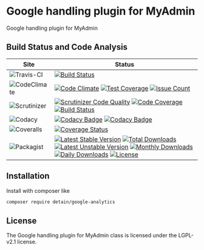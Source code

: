 # Google handling plugin for MyAdmin

Google handling plugin for MyAdmin

## Build Status and Code Analysis

Site          | Status
--------------|---------------------------
![Travis-CI](http://i.is.cc/storage/GYd75qN.png "Travis-CI")     | [![Build Status](https://travis-ci.org/detain/google-analytics.svg?branch=master)](https://travis-ci.org/detain/google-analytics)
![CodeClimate](http://i.is.cc/storage/GYlageh.png "CodeClimate")  | [![Code Climate](https://codeclimate.com/github/detain/google-analytics/badges/gpa.svg)](https://codeclimate.com/github/detain/google-analytics) [![Test Coverage](https://codeclimate.com/github/detain/google-analytics/badges/coverage.svg)](https://codeclimate.com/github/detain/google-analytics/coverage) [![Issue Count](https://codeclimate.com/github/detain/google-analytics/badges/issue_count.svg)](https://codeclimate.com/github/detain/google-analytics)
![Scrutinizer](http://i.is.cc/storage/GYeUnux.png "Scrutinizer")   | [![Scrutinizer Code Quality](https://scrutinizer-ci.com/g/myadmin-plugins/google-analytics/badges/quality-score.png?b=master)](https://scrutinizer-ci.com/g/myadmin-plugins/google-analytics/?branch=master) [![Code Coverage](https://scrutinizer-ci.com/g/myadmin-plugins/google-analytics/badges/coverage.png?b=master)](https://scrutinizer-ci.com/g/myadmin-plugins/google-analytics/?branch=master) [![Build Status](https://scrutinizer-ci.com/g/myadmin-plugins/google-analytics/badges/build.png?b=master)](https://scrutinizer-ci.com/g/myadmin-plugins/google-analytics/build-status/master)
![Codacy](http://i.is.cc/storage/GYi66Cx.png "Codacy")        | [![Codacy Badge](https://api.codacy.com/project/badge/Grade/226251fc068f4fd5b4b4ef9a40011d06)](https://www.codacy.com/app/detain/google-analytics) [![Codacy Badge](https://api.codacy.com/project/badge/Coverage/25fa74eb74c947bf969602fcfe87e349)](https://www.codacy.com/app/detain/google-analytics?utm_source=github.com&utm_medium=referral&utm_content=detain/google-analytics&utm_campaign=Badge_Coverage)
![Coveralls](http://i.is.cc/storage/GYjNSim.png "Coveralls")    | [![Coverage Status](https://coveralls.io/repos/github/detain/db_abstraction/badge.svg?branch=master)](https://coveralls.io/github/detain/google-analytics?branch=master)
![Packagist](http://i.is.cc/storage/GYacBEX.png "Packagist")     | [![Latest Stable Version](https://poser.pugx.org/detain/google-analytics/version)](https://packagist.org/packages/detain/google-analytics) [![Total Downloads](https://poser.pugx.org/detain/google-analytics/downloads)](https://packagist.org/packages/detain/google-analytics) [![Latest Unstable Version](https://poser.pugx.org/detain/google-analytics/v/unstable)](//packagist.org/packages/detain/google-analytics) [![Monthly Downloads](https://poser.pugx.org/detain/google-analytics/d/monthly)](https://packagist.org/packages/detain/google-analytics) [![Daily Downloads](https://poser.pugx.org/detain/google-analytics/d/daily)](https://packagist.org/packages/detain/google-analytics) [![License](https://poser.pugx.org/detain/google-analytics/license)](https://packagist.org/packages/detain/google-analytics)


## Installation

Install with composer like

```sh
composer require detain/google-analytics
```

## License

The Google handling plugin for MyAdmin class is licensed under the LGPL-v2.1 license.

